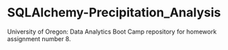 # SQLAlchemy-Precipitation_Analysis
University of Oregon: Data Analytics Boot Camp repository for homework assignment number 8.
